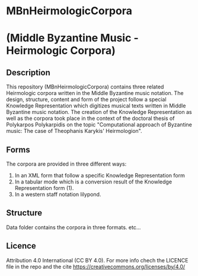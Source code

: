 # MBnHeirmologicCorpora
# (Middle Byzantine Music - Heirmologic Corpora)

## Description
This repository (MBnHeirmologicCorpora) contains three related Heirmologic corpora written in the Middle Byzantine music notation. The design, structure, content and form of the project follow a special Knowledge Representation which digitizes musical texts written in Middle Byzantine music notation. The creation of the Knowledge Representation as well as the corpora took place in the context of the doctoral thesis of Polykarpos Polykarpidis on the topic "Computational approach of Byzantine music: The case of Theophanis Karykis' Heirmologion".

## Forms
The corpora are provided in three different ways:
1. In an XML form that follow a specific Knowledge Representation form
2. In a tabular mode which is a conversion result of the Knowledge Representation form (1).
3. In a western staff notation lilypond.

## Structure
Data folder contains the corpora in three formats. etc...


## Licence
Attribution 4.0 International (CC BY 4.0). For more info chech the LICENCE file in the repo and the cite https://creativecommons.org/licenses/by/4.0/ 
